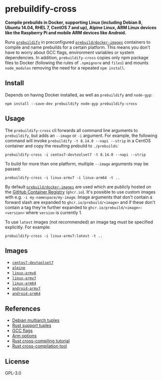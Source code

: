 # prebuildify-cross

**Compile prebuilds in Docker, supporting Linux (including Debian 8, Ubuntu 14.04, RHEL 7, CentOS 7 and up), Alpine Linux, ARM Linux devices like the Raspberry Pi and mobile ARM devices like Android.**

Runs [`prebuildify`](https://github.com/mafintosh/prebuildify) in preconfigured [`prebuild/docker-images`](https://github.com/prebuild/docker-images) containers to compile and name prebuilds for a certain platform. This means you don't have to worry about GCC flags, environment variables or system dependencies. In addition, `prebuildify-cross` copies only npm package files to Docker (following the rules of `.npmignore` and `files`) and mounts `node_modules` removing the need for a repeated `npm install`.

## Install

Depends on having Docker installed, as well as `prebuildify` and `node-gyp`:

```
npm install --save-dev prebuildify node-gyp prebuildify-cross
```

## Usage

The `prebuildify-cross` cli forwards all command line arguments to `prebuildify`, but adds an `--image` or `-i` argument. For example, the following command will invoke `prebuildify -t 8.14.0 --napi --strip` in a CentOS container and copy the resulting prebuild to `./prebuilds`:

```
prebuildify-cross -i centos7-devtoolset7 -t 8.14.0 --napi --strip
```

To build for more than one platform, multiple `--image` arguments may be passed:

```
prebuildify-cross -i linux-armv7 -i linux-arm64 -t ..
```

By default [`prebuild/docker-images`](https://github.com/prebuild/docker-images) are used which are publicly hosted on the [GitHub Container Registry](https://docs.github.com/en/packages/working-with-a-github-packages-registry/working-with-the-container-registry) (`ghcr.io`). It's possible to use custom images with e.g. `-i my-namespace/my-image`. Image arguments that don't contain a forward slash are expanded to `ghcr.io/prebuild/<image>` and if these don't contain a tag they're further expanded to `ghcr.io/prebuild/<image>:<version>` where `version` is currently 1.

To use `latest` images (not recommended) an image tag must be specified explicitly. For example:

```
prebuildify-cross -i linux-armv7:latest -t ..
```

## Images

- [`centos7-devtoolset7`](https://github.com/prebuild/docker-images#centos7-devtoolset7)
- [`alpine`](https://github.com/prebuild/docker-images#alpine)
- [`linux-armv6`](https://github.com/prebuild/docker-images#linux-armv6)
- [`linux-armv7`](https://github.com/prebuild/docker-images#linux-armv7)
- [`linux-arm64`](https://github.com/prebuild/docker-images#linux-arm64)
- [`android-armv7`](https://github.com/prebuild/docker-images#android-armv7)
- [`android-arm64`](https://github.com/prebuild/docker-images#android-arm64)

## References

- [Debian multiarch tuples](https://wiki.debian.org/Multiarch/Tuples)
- [Rust support tuples](https://forge.rust-lang.org/platform-support.html)
- [GCC flags](https://stackoverflow.com/questions/16044020/gcc-and-linking-environment-variables-and-flags)
- [Arm options](https://gcc.gnu.org/onlinedocs/gcc/ARM-Options.html)
- [Rust cross-compiling tutorial](https://github.com/japaric/rust-cross)
- [Rust cross-compilation tool](https://github.com/rust-embedded/cross)

## License

GPL-3.0
